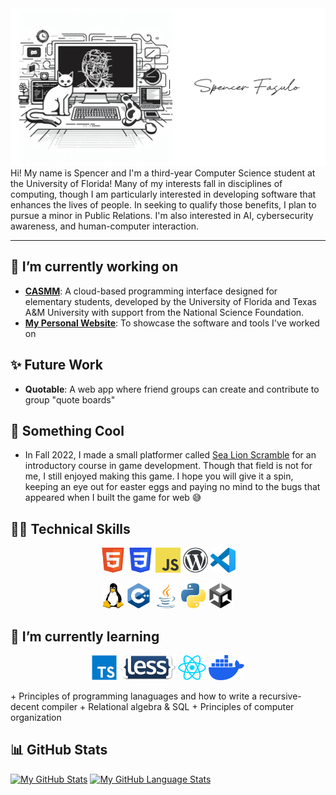 <img src="images/Me!.png">
Hi! My name is Spencer and I'm a third-year Computer Science student at the University of Florida! Many of my interests fall in disciplines of computing, though I am particularly interested in developing software that enhances the lives of people. In seeking to qualify those benefits, I plan to pursue a minor in Public Relations. I'm also interested in AI, cybersecurity awareness, and human-computer interaction.

---

## 🔭 I’m currently working on
+ [**CASMM**](https://github.com/CEN3031Team10f/Emerald-Project02-10f): A cloud-based programming interface designed for elementary students, developed by the University of Florida and Texas A&M University with support from the National Science Foundation.
+ [**My Personal Website**](https://fasulo.one): To showcase the software and tools I've worked on

## ✨ Future Work
+ **Quotable**: A web app where friend groups can create and contribute to group "quote boards"

## 🦭 Something Cool
+ In Fall 2022, I made a small platformer called [Sea Lion Scramble](https://www.fasulo.one/sls/) for an introductory course in game development. Though that field is not for me, I still enjoyed making this game. I hope you will give it a spin, keeping an eye out for easter eggs and paying no mind to the bugs that appeared when I built the game for web 😅

## 👨‍💻 Technical Skills
<p align="center">
  <a href="https://html.spec.whatwg.org/multipage/"><img src="images/html5.png" height="40"></a>
  <a href="https://developer.mozilla.org/en-US/docs/Web/CSS"><img src="images/css3.png" height="40"></a>
  <a href="https://developer.mozilla.org/en-US/docs/Web/javascript"><img src="images/javascript.png" height="40"></a>
  <a href="https://wordpress.org"><img src="images/wordpress.png" height="40"></a>
  <a href="https://code.visualstudio.com/"><img src="images/vscode.png" height="40"></a>
</p>
<p align="center">
  <a href="https://www.linuxfoundation.org/"><img src="images/Tux.png" height="40"></a>
  <a href="https://isocpp.org/"><img src="images/cpp.png" height="40"></a>
  <a href="https://www.java.com/"><img src="images/java.png" height="40"></a>
  <a href="https://www.python.org/"><img src="images/python.png" height="40"></a>
  <a href="https://unity.com/"><img src="images/unity.png" height="40"></a>
</p>

## 🌱 I’m currently learning
<p align="center">
    <a href="https://www.typescriptlang.org/"><img src="images/typescript.png" height="40"></a>
    <a href="https://lesscss.org/"><img src="images/less.png" height="40"></a>
    <a href="https://react.dev/"><img src="images/react.png" height="40"></a>
    <a href="https://www.docker.com/"><img src="images/docker.png" height="40"></a>
</p>
+ Principles of programming lanaguages and how to write a recursive-decent compiler
+ Relational algebra & SQL
+ Principles of computer organization

## 📊 GitHub Stats
[![My GitHub Stats](https://github-readme-stats.vercel.app/api/?username=spfncer&count_private=true&theme=transparent&showicons=true)]()
[![My GitHub Language Stats](https://github-readme-stats.vercel.app/api/top-langs/?username=spfncer&langs_count=5&theme=transparent)]()

<!--
**spfncer/spfncer** is a ✨ _special_ ✨ repository because its `README.md` (this file) appears on your GitHub profile.

Here are some ideas to get you started:

-...
- 👯 I’m looking to collaborate on ...
- 🤔 I’m looking for help with ...
- 💬 Ask me about ...
- 📫 How to reach me: ...
- 😄 Pronouns: ...
- ⚡ Fun fact: ...
-->
